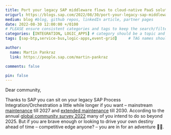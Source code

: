 ```yaml
---
title: Port your legacy SAP middleware flows to cloud-native PaaS solutions
origurl: https://blogs.sap.com/2022/08/30/port-your-legacy-sap-middleware-flows-to-cloud-native-paas-solutions/
medium: blog #blog, github repos, linkedIn article, partner pages
date: 2022-08-30 12:00:00 +/0100
# PLEASE ensure consistent categories and tags to keep the search/filtering meaningful!
categories: [INTEGRATION, LOGIC_APPS] # category should be a topic and sub-category primary product
tags: [sap-btp,service-bus,logic-apps,event-grid]     # TAG names should always be lowercase

author:
  name: Martin Pankraz
  link: https://people.sap.com/martin-pankraz

comments: false

pin: false
---
```

Dear community,

Thanks to SAP you can sit on your legacy SAP Process Integration/Orchestration a little while longer if you want – mainstream [maintenance](https://community.sap.com/topics/abap/netweaver-maintenance-strategy) till 2027 and [extended maintenance](https://support.sap.com/en/release-upgrade-maintenance/maintenance-information/maintenance-strategy/s4hana-business-suite7.html) till 2030. According to the annual [global community survey 2022](https://blogs.sap.com/2022/06/01/results-of-the-global-survey-for-sap-integration-2022/) many of you intend to do so beyond 2025. But if you are brave enough or looking to drive your own destiny ahead of time – competitive edge anyone? – you are in for an adventure 🧙‍♂️.
